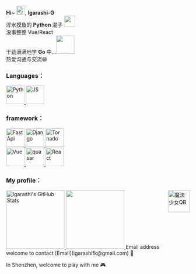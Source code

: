 **Hi~** <img src='https://qpluspicture.oss-cn-beijing.aliyuncs.com/6LjjQA/Hi.gif' alt='Hi' width="24"/>, **Igarashi-G**</br>
浑水摸鱼的 **Python** 混子 <img src="https://media.giphy.com/media/WUlplcMpOCEmTGBtBW/giphy.gif" width="30"><br/>
没事整整 Vue/React <br/>
干劲满满地学 **Go** 中...<img src="https://media.giphy.com/media/mGcNjsfWAjY5AEZNw6/giphy.gif" width="50"><br/>
热爱沟通与交流😄

<!--
- 🔭 I’m currently working on ...
- 🌱 I’m currently learning ...
- 👯 I’m looking to collaborate on ...
- 🤔 I’m looking for help with ...
- 💬 Ask me about ...
- 📫 How to reach me: ...
- 😄 Pronouns: ...
- ⚡ Fun fact: ...
-->
### Languages：

<a href="https://www.python.org/">
  <img src="http://www.igarashi.fun:8999/img/python.png" alt="Python" height="50"/>
</a>
<a href="https://www.javascript.com/">
  <img src="http://www.igarashi.fun:8999/img/js.png" alt="JS" height="50"/>
</a>

### framework：
<a href="https://fastapi.tiangolo.com/">
  <img src="http://www.igarashi.fun:8999/img/fastapi.png" alt="FastApi" height="50"/>
</a>
<a href="https://www.djangoproject.com/">
  <img src="http://www.igarashi.fun:8999/img/Django.png" alt="Django" height="50"/>
</a>
<a href="https://www.tornadoweb.org/">
  <img src="http://www.igarashi.fun:8999/img/tornado.png" alt="Tornado" height="50"/>
</a>

<br/>

<a href="https://v3.cn.vuejs.org/">
  <img src="http://www.igarashi.fun:8999/img/vue.png" alt="Vue" height="50"/>
</a>
<a href="https://quasar.dev/">
  <img src="http://www.igarashi.fun:8999/img/quasar.png" alt="quasar" height="50"/>
</a>
<a href="https://facebook.github.io/react/">
  <img src="http://www.igarashi.fun:8999/img/react.png" alt="React" height="50"/>
</a>

### My profile：

<a href="https://github.com/Igarashi-G">
  <img height="160em" src="https://bad-apple-github-readme.vercel.app/api?show_bg=1&username=Igarashi-G&show_icons=true" alt="Igarashi's GitHub Stats" />
  <img height="160em" src="https://github-readme-stats.vercel.app/api/top-langs/?username=Igarashi-G&hide=html,less&theme=radical&layout=compact" />
</a>

<img src="http://www.igarashi.fun:8999/img/qb.gif" alt="魔法少女QB" height="60" align="right"/>
Email address welcome to contact [Email](igarashifk@gmail.com) 💌

In Shenzhen, welcome to play with me 🎮

